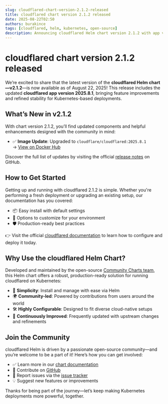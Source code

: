 ```yaml
---
slug: cloudflared-chart-version-2.1.2-released
title: cloudflared chart version 2.1.2 released
date: 2025-08-22T02:50
authors: burakince
tags: [cloudflared, helm, kubernetes, open-source]
description: Announcing cloudflared Helm chart version 2.1.2 with app version 2025.8.1, delivering updated features and community-driven enhancements.
---
```


# cloudflared chart version 2.1.2 released

We’re excited to share that the latest version of the **cloudflared Helm chart—v2.1.2**—is now available as of August 22, 2025! This release includes the updated **cloudflared app version 2025.8.1**, bringing feature improvements and refined stability for Kubernetes-based deployments.

## What’s New in v2.1.2

With chart version 2.1.2, you’ll find updated components and helpful enhancements designed with the community in mind:

- ✅ **Image Update**: Upgraded to `cloudflare/cloudflared:2025.8.1`  
  → [View on Docker Hub](https://hub.docker.com/r/cloudflare/cloudflared)

Discover the full list of updates by visiting the official [release notes](https://github.com/community-charts/helm-charts/releases/tag/cloudflared-2.1.2) on GitHub.

<!-- truncate -->

## How to Get Started

Getting up and running with cloudflared 2.1.2 is simple. Whether you're performing a fresh deployment or upgrading an existing setup, our documentation has you covered:

- 📦 Easy install with default settings  
- 🔧 Options to customize for your environment  
- 🛡️ Production-ready best practices  

👉 Visit the official [cloudflared documentation](https://community-charts.github.io/docs/category/cloudflared) to learn how to configure and deploy it today.

## Why Use the cloudflared Helm Chart?

Developed and maintained by the open-source [Community Charts team](https://github.com/community-charts/helm-charts), this Helm chart offers a robust, production-ready solution for running cloudflared on Kubernetes:

- 🧩 **Simplicity**: Install and manage with ease via Helm  
- 🌍 **Community-led**: Powered by contributions from users around the world  
- 🛠️ **Highly Configurable**: Designed to fit diverse cloud-native setups  
- 🔁 **Continuously Improved**: Frequently updated with upstream changes and refinements  

## Join the Community

cloudflared Helm is driven by a passionate open-source community—and you’re welcome to be a part of it! Here’s how you can get involved:

- ✅ Learn more in our [chart documentation](https://community-charts.github.io/docs/category/cloudflared)  
- 🔧 Contribute on [GitHub](https://github.com/community-charts/helm-charts)  
- 🐛 Report issues via the [issue tracker](https://github.com/community-charts/helm-charts/issues)  
- 💡 Suggest new features or improvements  

Thanks for being part of the journey—let’s keep making Kubernetes deployments more powerful, together.